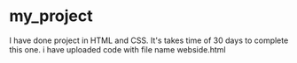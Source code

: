 # my_project
I have done project in HTML and CSS. It's takes time of 30 days to complete this one.
i have uploaded code with file name webside.html
